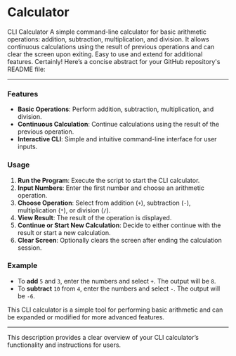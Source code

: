 # Calculator
CLI Calculator A simple command-line calculator for basic arithmetic operations: addition, subtraction, multiplication, and division. It allows continuous calculations using the result of previous operations and can clear the screen upon exiting. Easy to use and extend for additional features.
Certainly! Here’s a concise abstract for your GitHub repository's README file:

---


### Features

- **Basic Operations**: Perform addition, subtraction, multiplication, and division.
- **Continuous Calculation**: Continue calculations using the result of the previous operation.
- **Interactive CLI**: Simple and intuitive command-line interface for user inputs.

### Usage

1. **Run the Program**: Execute the script to start the CLI calculator.
2. **Input Numbers**: Enter the first number and choose an arithmetic operation.
3. **Choose Operation**: Select from addition (`+`), subtraction (`-`), multiplication (`*`), or division (`/`).
4. **View Result**: The result of the operation is displayed.
5. **Continue or Start New Calculation**: Decide to either continue with the result or start a new calculation.
6. **Clear Screen**: Optionally clears the screen after ending the calculation session.

### Example

- To **add** `5` and `3`, enter the numbers and select `+`. The output will be `8`.
- To **subtract** `10` from `4`, enter the numbers and select `-`. The output will be `-6`.

This CLI calculator is a simple tool for performing basic arithmetic and can be expanded or modified for more advanced features.

---

This description provides a clear overview of your CLI calculator’s functionality and instructions for users.
